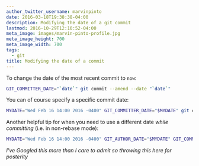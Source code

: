 ```yaml
---
author_twitter_username: marvinpinto
date: 2016-03-18T19:38:38-04:00
description: Modifying the date of a git commit
lastmod: 2016-10-29T12:10:52-04:00
meta_image: images/marvin-pinto-profile.jpg
meta_image_height: 700
meta_image_width: 700
tags:
  - git
title: Modifying the date of a commit
---
```


To change the date of the most recent commit to `now`:

``` bash
GIT_COMMITTER_DATE="`date`" git commit --amend --date "`date`"
```

You can of course specify a specific commit date:

``` bash
MYDATE="Wed Feb 16 14:00 2016 -0400" GIT_COMMITTER_DATE="$MYDATE" git commit --amend --date "$MYDATE"
```

Another helpful tip for when you need to use a different date _while committing_
(i.e. in non-rebase mode):

``` bash
MYDATE="Wed Feb 16 14:00 2016 -0400" GIT_AUTHOR_DATE="$MYDATE" GIT_COMMITTER_DATE="$MYDATE" git commit
```

_I've Googled this more than I care to admit so throwing this here for
posterity_

